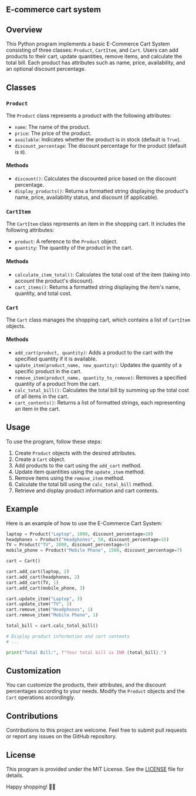 ## E-commerce cart system

## Overview

This Python program implements a basic E-Commerce Cart System consisting of three classes: `Product`, `CartItem`, and `Cart`. Users can add products to their cart, update quantities, remove items, and calculate the total bill. Each product has attributes such as name, price, availability, and an optional discount percentage.

## Classes

### `Product`

The `Product` class represents a product with the following attributes:

- `name`: The name of the product.
- `price`: The price of the product.
- `available`: Indicates whether the product is in stock (default is `True`).
- `discount_percentage`: The discount percentage for the product (default is `0`).

#### Methods

- `discount()`: Calculates the discounted price based on the discount percentage.
- `display_products()`: Returns a formatted string displaying the product's name, price, availability status, and discount (if applicable).

### `CartItem`

The `CartItem` class represents an item in the shopping cart. It includes the following attributes:

- `product`: A reference to the `Product` object.
- `quantity`: The quantity of the product in the cart.

#### Methods

- `calculate_item_total()`: Calculates the total cost of the item (taking into account the product's discount).
- `cart_items()`: Returns a formatted string displaying the item's name, quantity, and total cost.

### `Cart`

The `Cart` class manages the shopping cart, which contains a list of `CartItem` objects.

#### Methods

- `add_cart(product, quantity)`: Adds a product to the cart with the specified quantity if it is available.
- `update_item(product_name, new_quantity)`: Updates the quantity of a specific product in the cart.
- `remove_item(product_name, quantity_to_remove)`: Removes a specified quantity of a product from the cart.
- `calc_total_bill()`: Calculates the total bill by summing up the total cost of all items in the cart.
- `cart_contents()`: Returns a list of formatted strings, each representing an item in the cart.

## Usage

To use the program, follow these steps:

1. Create `Product` objects with the desired attributes.
2. Create a `Cart` object.
3. Add products to the cart using the `add_cart` method.
4. Update item quantities using the `update_item` method.
5. Remove items using the `remove_item` method.
6. Calculate the total bill using the `calc_total_bill` method.
7. Retrieve and display product information and cart contents.

## Example

Here is an example of how to use the E-Commerce Cart System:

```python
laptop = Product("Laptop", 1000, discount_percentage=10)
headphones = Product("Headphones", 50, discount_percentage=15)
TV = Product("TV", 2000, discount_percentage=5)
mobile_phone = Product("Mobile Phone", 1500, discount_percentage=7)

cart = Cart()

cart.add_cart(laptop, 2)
cart.add_cart(headphones, 2)
cart.add_cart(TV, 1)
cart.add_cart(mobile_phone, 3)

cart.update_item("Laptop", 3)
cart.update_item("TV", 1)
cart.remove_item("Headphones", 1)
cart.remove_item("Mobile Phone", 1)

total_bill = cart.calc_total_bill()

# Display product information and cart contents
# ...

print("Total Bill:", f"Your total bill is INR {total_bill}.")
```

## Customization

You can customize the products, their attributes, and the discount percentages according to your needs. Modify the `Product` objects and the `Cart` operations accordingly.

## Contributions

Contributions to this project are welcome. Feel free to submit pull requests or report any issues on the GitHub repository.

## License

This program is provided under the MIT License. See the [LICENSE](LICENSE) file for details.

Happy shopping! 🛒🎉
